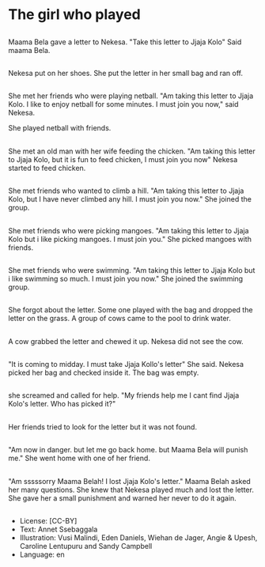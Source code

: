 # The girl who played

##
Maama Bela gave a letter to
Nekesa.
"Take this letter to Jjaja Kolo"
Said maama Bela.

##
Nekesa put on her shoes.
She put the letter in her small
bag and ran off.

##
She met her friends who were playing netball.
"Am taking this letter to Jjaja Kolo. I like to
enjoy netball for some minutes. I must join you
now," said Nekesa.

She played netball with friends.

##
She met an old man with her
wife feeding the chicken.
"Am taking this letter to Jjaja
Kolo, but it is fun to feed
chicken, I must join you now"
Nekesa started to feed chicken.

##
She met friends who wanted to climb a hill.
"Am taking this letter to Jjaja Kolo, but I have
never climbed any hill. I must join you now."
She joined the group.

##
She met friends who were
picking mangoes. "Am taking
this letter to Jjaja Kolo but i like
picking mangoes.
I must join you."
She picked mangoes with
friends.

##
She met friends who were
swimming.
"Am taking this letter to Jjaja
Kolo but i like swimming so
much.
I must join you now."
She joined the swimming group.

##
She forgot about the letter.
Some one played with the bag
and dropped the letter on the
grass.
A group of cows came to the
pool to drink water.

##
A cow grabbed the letter and
chewed it up.
Nekesa did not see the cow.

##
"It is coming to midday.
I must take Jjaja Kollo's letter"
She said.
Nekesa picked her bag and checked inside it.
The bag was empty.

##
she screamed and called for
help.
"My friends help me
I cant find Jjaja Kolo's letter.
Who has picked it?"

##
Her friends tried to look for the
letter but it was not found.

##
"Am now in danger.
but let me go back home.
but Maama Bela will punish me."
She went home with one of her friend.

##
"Am sssssorry Maama Belah! I lost Jjaja Kolo's
letter."
Maama Belah asked her many questions.
She knew that Nekesa played much and lost
the letter.
She gave her a small punishment and warned
her never to do it again.

##
* License: [CC-BY]
* Text: Annet Ssebaggala
* Illustration: Vusi Malindi, Eden Daniels, Wiehan de Jager, Angie & Upesh, Caroline Lentupuru and Sandy Campbell
* Language: en
